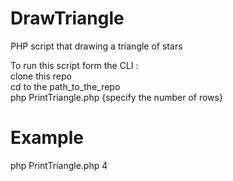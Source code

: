 # DrawTriangle
PHP script that drawing a triangle of stars  

To run this script form the CLI :  
clone this repo  
cd to the path_to_the_repo  
php PrintTriangle.php {specify the number of rows}  

# Example  

php PrintTriangle.php 4  
